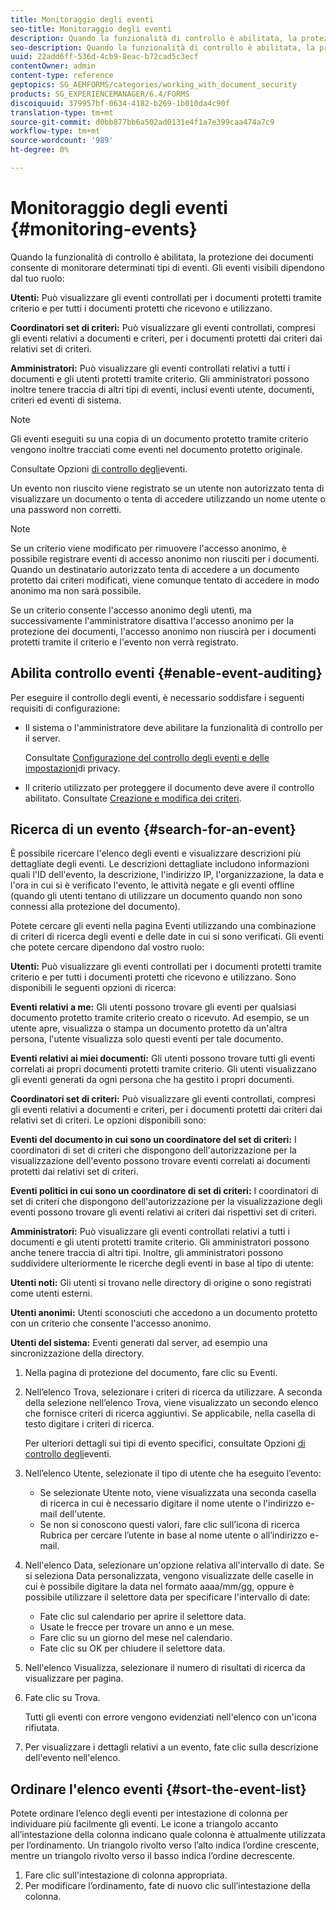 ```yaml
---
title: Monitoraggio degli eventi
seo-title: Monitoraggio degli eventi
description: Quando la funzionalità di controllo è abilitata, la protezione dei documenti consente di monitorare determinati tipi di eventi. È possibile cercare e ordinare facilmente l'elenco degli eventi utilizzando la protezione del documento.
seo-description: Quando la funzionalità di controllo è abilitata, la protezione dei documenti consente di monitorare determinati tipi di eventi. È possibile cercare e ordinare facilmente l'elenco degli eventi utilizzando la protezione del documento.
uuid: 22add6ff-536d-4cb9-8eac-b72cad5c3ecf
contentOwner: admin
content-type: reference
geptopics: SG_AEMFORMS/categories/working_with_document_security
products: SG_EXPERIENCEMANAGER/6.4/FORMS
discoiquuid: 379957bf-0634-4182-b269-1b010da4c90f
translation-type: tm+mt
source-git-commit: d0bb877bb6a502ad0131e4f1a7e399caa474a7c9
workflow-type: tm+mt
source-wordcount: '989'
ht-degree: 0%

---
```



# Monitoraggio degli eventi {#monitoring-events}

Quando la funzionalità di controllo è abilitata, la protezione dei documenti consente di monitorare determinati tipi di eventi. Gli eventi visibili dipendono dal tuo ruolo:

**Utenti:** Può visualizzare gli eventi controllati per i documenti protetti tramite criterio e per tutti i documenti protetti che ricevono e utilizzano.

**Coordinatori set di criteri:** Può visualizzare gli eventi controllati, compresi gli eventi relativi a documenti e criteri, per i documenti protetti dai criteri dai relativi set di criteri.

**Amministratori:** Può visualizzare gli eventi controllati relativi a tutti i documenti e gli utenti protetti tramite criterio. Gli amministratori possono inoltre tenere traccia di altri tipi di eventi, inclusi eventi utente, documenti, criteri ed eventi di sistema.

>[!NOTE]
>
>Gli eventi eseguiti su una copia di un documento protetto tramite criterio vengono inoltre tracciati come eventi nel documento protetto originale.

Consultate Opzioni [di controllo degli](/help/forms/using/admin-help/configuring-client-server-options.md#event-auditing-options)eventi.

Un evento non riuscito viene registrato se un utente non autorizzato tenta di visualizzare un documento o tenta di accedere utilizzando un nome utente o una password non corretti.

>[!NOTE]
>
>Se un criterio viene modificato per rimuovere l&#39;accesso anonimo, è possibile registrare eventi di accesso anonimo non riusciti per i documenti. Quando un destinatario autorizzato tenta di accedere a un documento protetto dai criteri modificati, viene comunque tentato di accedere in modo anonimo ma non sarà possibile.

Se un criterio consente l&#39;accesso anonimo degli utenti, ma successivamente l&#39;amministratore disattiva l&#39;accesso anonimo per la protezione dei documenti, l&#39;accesso anonimo non riuscirà per i documenti protetti tramite il criterio e l&#39;evento non verrà registrato.

## Abilita controllo eventi {#enable-event-auditing}

Per eseguire il controllo degli eventi, è necessario soddisfare i seguenti requisiti di configurazione:

* Il sistema o l&#39;amministratore deve abilitare la funzionalità di controllo per il server.

   Consultate [Configurazione del controllo degli eventi e delle impostazioni](/help/forms/using/admin-help/configuring-client-server-options.md#configuring-event-auditing-and-privacy-settings)di privacy.

* Il criterio utilizzato per proteggere il documento deve avere il controllo abilitato. Consultate [Creazione e modifica dei criteri](/help/forms/using/admin-help/creating-policies.md#creating-and-editing-policies).

## Ricerca di un evento {#search-for-an-event}

È possibile ricercare l&#39;elenco degli eventi e visualizzare descrizioni più dettagliate degli eventi. Le descrizioni dettagliate includono informazioni quali l&#39;ID dell&#39;evento, la descrizione, l&#39;indirizzo IP, l&#39;organizzazione, la data e l&#39;ora in cui si è verificato l&#39;evento, le attività negate e gli eventi offline (quando gli utenti tentano di utilizzare un documento quando non sono connessi alla protezione del documento).

Potete cercare gli eventi nella pagina Eventi utilizzando una combinazione di criteri di ricerca degli eventi e delle date in cui si sono verificati. Gli eventi che potete cercare dipendono dal vostro ruolo:

**Utenti:** Può visualizzare gli eventi controllati per i documenti protetti tramite criterio e per tutti i documenti protetti che ricevono e utilizzano. Sono disponibili le seguenti opzioni di ricerca:

**Eventi relativi a me:** Gli utenti possono trovare gli eventi per qualsiasi documento protetto tramite criterio creato o ricevuto. Ad esempio, se un utente apre, visualizza o stampa un documento protetto da un&#39;altra persona, l&#39;utente visualizza solo questi eventi per tale documento.

**Eventi relativi ai miei documenti:** Gli utenti possono trovare tutti gli eventi correlati ai propri documenti protetti tramite criterio. Gli utenti visualizzano gli eventi generati da ogni persona che ha gestito i propri documenti.

**Coordinatori set di criteri:** Può visualizzare gli eventi controllati, compresi gli eventi relativi a documenti e criteri, per i documenti protetti dai criteri dai relativi set di criteri. Le opzioni disponibili sono:

**Eventi del documento in cui sono un coordinatore del set di criteri:** I coordinatori di set di criteri che dispongono dell&#39;autorizzazione per la visualizzazione dell&#39;evento possono trovare eventi correlati ai documenti protetti dai relativi set di criteri.

**Eventi politici in cui sono un coordinatore di set di criteri:** I coordinatori di set di criteri che dispongono dell&#39;autorizzazione per la visualizzazione degli eventi possono trovare gli eventi relativi ai criteri dai rispettivi set di criteri.

**Amministratori:** Può visualizzare gli eventi controllati relativi a tutti i documenti e gli utenti protetti tramite criterio. Gli amministratori possono anche tenere traccia di altri tipi. Inoltre, gli amministratori possono suddividere ulteriormente le ricerche degli eventi in base al tipo di utente:

**Utenti noti:** Gli utenti si trovano nelle directory di origine o sono registrati come utenti esterni.

**Utenti anonimi:** Utenti sconosciuti che accedono a un documento protetto con un criterio che consente l&#39;accesso anonimo.

**Utenti del sistema:** Eventi generati dal server, ad esempio una sincronizzazione della directory.

1. Nella pagina di protezione del documento, fare clic su Eventi.
1. Nell’elenco Trova, selezionare i criteri di ricerca da utilizzare. A seconda della selezione nell’elenco Trova, viene visualizzato un secondo elenco che fornisce criteri di ricerca aggiuntivi. Se applicabile, nella casella di testo digitare i criteri di ricerca.

   Per ulteriori dettagli sui tipi di evento specifici, consultate Opzioni [di controllo degli](/help/forms/using/admin-help/configuring-client-server-options.md#event-auditing-options)eventi.

1. Nell’elenco Utente, selezionate il tipo di utente che ha eseguito l’evento:

   * Se selezionate Utente noto, viene visualizzata una seconda casella di ricerca in cui è necessario digitare il nome utente o l&#39;indirizzo e-mail dell&#39;utente.
   * Se non si conoscono questi valori, fare clic sull’icona di ricerca Rubrica per cercare l’utente in base al nome utente o all’indirizzo e-mail.

1. Nell&#39;elenco Data, selezionare un&#39;opzione relativa all&#39;intervallo di date. Se si seleziona Data personalizzata, vengono visualizzate delle caselle in cui è possibile digitare la data nel formato aaaa/mm/gg, oppure è possibile utilizzare il selettore data per specificare l&#39;intervallo di date:

   * Fate clic sul calendario per aprire il selettore data.
   * Usate le frecce per trovare un anno e un mese.
   * Fare clic su un giorno del mese nel calendario.
   * Fate clic su OK per chiudere il selettore data.

1. Nell&#39;elenco Visualizza, selezionare il numero di risultati di ricerca da visualizzare per pagina.
1. Fate clic su Trova.

   Tutti gli eventi con errore vengono evidenziati nell&#39;elenco con un&#39;icona rifiutata.

1. Per visualizzare i dettagli relativi a un evento, fate clic sulla descrizione dell&#39;evento nell&#39;elenco.

## Ordinare l&#39;elenco eventi {#sort-the-event-list}

Potete ordinare l’elenco degli eventi per intestazione di colonna per individuare più facilmente gli eventi. Le icone a triangolo accanto all’intestazione della colonna indicano quale colonna è attualmente utilizzata per l’ordinamento. Un triangolo rivolto verso l’alto indica l’ordine crescente, mentre un triangolo rivolto verso il basso indica l’ordine decrescente.

1. Fare clic sull&#39;intestazione di colonna appropriata.
1. Per modificare l’ordinamento, fate di nuovo clic sull’intestazione della colonna.

